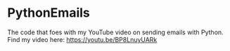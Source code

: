 # PythonEmails
The code that foes with my YouTube video on sending emails with Python.
Find my video here:
https://youtu.be/BP8LnuyUARk

